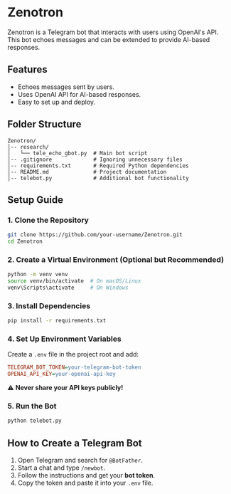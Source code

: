 # Zenotron

Zenotron is a Telegram bot that interacts with users using OpenAI's API. This bot echoes messages and can be extended to provide AI-based responses.

## Features
- Echoes messages sent by users.
- Uses OpenAI API for AI-based responses.
- Easy to set up and deploy.

## Folder Structure
```
Zenotron/
│-- research/
│   └── tele_echo_gbot.py  # Main bot script
│-- .gitignore             # Ignoring unnecessary files
│-- requirements.txt       # Required Python dependencies
│-- README.md              # Project documentation
│-- telebot.py             # Additional bot functionality
```

## Setup Guide

### 1. Clone the Repository
```bash
git clone https://github.com/your-username/Zenotron.git
cd Zenotron
```

### 2. Create a Virtual Environment (Optional but Recommended)
```bash
python -m venv venv
source venv/bin/activate  # On macOS/Linux
venv\Scripts\activate     # On Windows
```

### 3. Install Dependencies
```bash
pip install -r requirements.txt
```

### 4. Set Up Environment Variables
Create a `.env` file in the project root and add:
```ini
TELEGRAM_BOT_TOKEN=your-telegram-bot-token
OPENAI_API_KEY=your-openai-api-key
```
⚠ **Never share your API keys publicly!**

### 5. Run the Bot
```bash
python telebot.py
```

## How to Create a Telegram Bot
1. Open Telegram and search for `@BotFather`.
2. Start a chat and type `/newbot`.
3. Follow the instructions and get your **bot token**.
4. Copy the token and paste it into your `.env` file.


